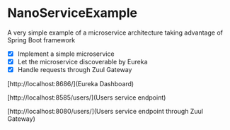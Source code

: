 # NanoServiceExample

A very simple example of a microservice architecture taking advantage of Spring Boot framework

- [x] Implement a simple microservice
- [x] Let the microservice discoverable by Eureka
- [x] Handle requests through Zuul Gateway

[http://localhost:8686/](Eureka Dashboard)

[http://localhost:8585/users/](Users service endpoint)

[http://localhost:8080/users/](Users service endpoint through Zuul Gateway)
